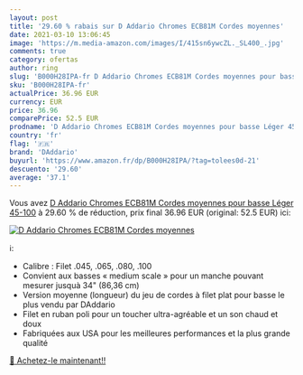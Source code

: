 ```yaml
---
layout: post
title: '29.60 % rabais sur D Addario Chromes ECB81M Cordes moyennes'
date: 2021-03-10 13:06:45
image: 'https://m.media-amazon.com/images/I/415sn6ywcZL._SL400_.jpg'
comments: true
category: ofertas
author: ring
slug: 'B000H28IPA-fr D Addario Chromes ECB81M Cordes moyennes pour basse Léger...'
sku: 'B000H28IPA-fr'
actualPrice: 36.96 EUR
currency: EUR
price: 36.96
comparePrice: 52.5 EUR
prodname: 'D Addario Chromes ECB81M Cordes moyennes pour basse Léger 45-100'
country: 'fr'
flag: '🇫🇷'
brand: 'DAddario'
buyurl: 'https://www.amazon.fr/dp/B000H28IPA/?tag=tolees0d-21'
descuento: '29.60'
average: '37.1'
---
```


Vous avez [D Addario Chromes ECB81M Cordes moyennes pour basse Léger 45-100](https://www.amazon.fr/dp/B000H28IPA/?tag=tolees0d-21)  à  29.60 % de réduction, prix final  36.96 EUR (original: 52.5 EUR) ici:

[![D Addario Chromes ECB81M Cordes moyennes](https://m.media-amazon.com/images/I/415sn6ywcZL._SL400_.jpg)](https://www.amazon.fr/dp/B000H28IPA/?tag=tolees0d-21)

ℹ️:

- Calibre : Filet .045, .065, .080, .100
- Convient aux basses « medium scale » pour un manche pouvant mesurer jusquà 34" (86,36 cm)
- Version moyenne (longueur) du jeu de cordes à filet plat pour basse le plus vendu par DAddario
- Filet en ruban poli pour un toucher ultra-agréable et un son chaud et doux
- Fabriquées aux USA pour les meilleures performances et la plus grande qualité

[🛒 Achetez-le maintenant!!](https://www.amazon.fr/dp/B000H28IPA/?tag=tolees0d-21)
